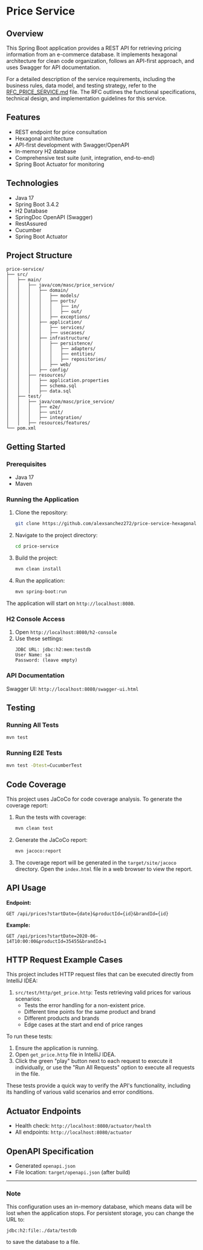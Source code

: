 # Price Service

## Overview
This Spring Boot application provides a REST API for retrieving pricing information from an e-commerce database.
It implements hexagonal architecture for clean code organization, follows an API-first approach, and uses Swagger for API documentation.

For a detailed description of the service requirements, including the business rules, data model, and testing strategy, refer to the [RFC_PRICE_SERVICE.md](RFC_PRICE_SERVICE.md) file. 
The RFC outlines the functional specifications, technical design, and implementation guidelines for this service.

## Features
- REST endpoint for price consultation
- Hexagonal architecture
- API-first development with Swagger/OpenAPI
- In-memory H2 database
- Comprehensive test suite (unit, integration, end-to-end)
- Spring Boot Actuator for monitoring

## Technologies
- Java 17
- Spring Boot 3.4.2
- H2 Database
- SpringDoc OpenAPI (Swagger)
- RestAssured
- Cucumber
- Spring Boot Actuator

## Project Structure

```plaintext
price-service/
├── src/
│   ├── main/
│   │   ├── java/com/masc/price_service/
│   │   │   ├── domain/
│   │   │   │   ├── models/
│   │   │   │   ├── ports/
│   │   │   │   │   ├── in/
│   │   │   │   │   ├── out/
│   │   │   │   ├── exceptions/
│   │   │   ├── application/
│   │   │   │   ├── services/
│   │   │   │   ├── usecases/
│   │   │   ├── infrastructure/
│   │   │   │   ├── persistence/
│   │   │   │   │   ├── adapters/
│   │   │   │   │   ├── entities/
│   │   │   │   │   ├── repositories/
│   │   │   │   ├── web/
│   │   │   ├── config/
│   │   ├── resources/
│   │   │   ├── application.properties
│   │   │   ├── schema.sql
│   │   │   ├── data.sql
│   ├── test/
│   │   ├── java/com/masc/price_service/
│   │   │   ├── e2e/
│   │   │   ├── unit/
│   │   │   ├── integration/
│   │   ├── resources/features/
└── pom.xml
```

## Getting Started

### Prerequisites
- Java 17
- Maven

### Running the Application
1. Clone the repository:

   ```bash
   git clone https://github.com/alexsanchez272/price-service-hexagonal.git
   ```

2. Navigate to the project directory:

   ```bash
   cd price-service
   ```

3. Build the project:

   ```bash
   mvn clean install
   ```

4. Run the application:

   ```bash
   mvn spring-boot:run
   ```

The application will start on `http://localhost:8080`.

### H2 Console Access
1. Open `http://localhost:8080/h2-console`
2. Use these settings:
   ```plaintext
   JDBC URL: jdbc:h2:mem:testdb
   User Name: sa
   Password: (leave empty)
   ```

### API Documentation
Swagger UI: `http://localhost:8080/swagger-ui.html`

## Testing

### Running All Tests

```bash
mvn test
```

### Running E2E Tests

```bash
mvn test -Dtest=CucumberTest
```

## Code Coverage

This project uses JaCoCo for code coverage analysis. To generate the coverage report:

1. Run the tests with coverage:
   ```bash
   mvn clean test
   ```

2. Generate the JaCoCo report:
   ```bash
   mvn jacoco:report
   ```

3. The coverage report will be generated in the `target/site/jacoco` directory. Open the `index.html` file in a web browser to view the report.

## API Usage

**Endpoint:**

```http
GET /api/prices?startDate={date}&productId={id}&brandId={id}
```

**Example:**

```http
GET /api/prices?startDate=2020-06-14T10:00:00&productId=35455&brandId=1
```

## HTTP Request Example Cases
This project includes HTTP request files that can be executed directly from IntelliJ IDEA:

1. `src/test/http/get_price.http`: Tests retrieving valid prices for various scenarios:
   - Tests the error handling for a non-existent price.
   - Different time points for the same product and brand
   - Different products and brands
   - Edge cases at the start and end of price ranges

To run these tests:
1. Ensure the application is running.
2. Open `get_price.http` file in IntelliJ IDEA.
3. Click the green "play" button next to each request to execute it individually, or use the "Run All Requests" option to execute all requests in the file.

These tests provide a quick way to verify the API's functionality, including its handling of various valid scenarios and error conditions.

## Actuator Endpoints
- Health check: `http://localhost:8080/actuator/health`
- All endpoints: `http://localhost:8080/actuator`

## OpenAPI Specification
- Generated `openapi.json` 
- File location: `target/openapi.json` (after build)

---

### Note
This configuration uses an in-memory database, which means data will be lost when the application stops. For persistent storage, you can change the URL to:

```plaintext
jdbc:h2:file:./data/testdb
```

to save the database to a file.

